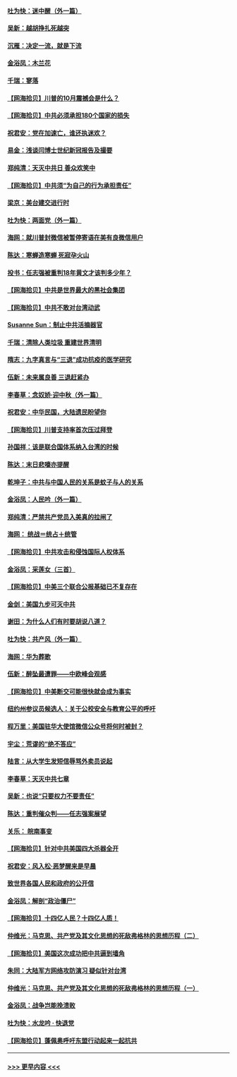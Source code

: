 #### [吐为快：迷中醒（外一篇）](../pages/nsc993/n12433585.md?t=09271302) 
#### [吴新：越胡挣扎死越突](../pages/nsc993/n12433562.md?t=09271302) 
#### [沉雁：决定一流，就是下流](../pages/nsc993/n12432128.md?t=09271302) 
#### [金浴凤：木兰花](../pages/nsc993/n12432124.md?t=09271302) 
#### [千瑞：寥落](../pages/nsc993/n12432071.md?t=09271302) 
#### [【网海拾贝】川普的10月震撼会是什么？](../pages/nsc993/n12431624.md?t=09271302) 
#### [【网海拾贝】中共必须承担180个国家的损失](../pages/nsc993/n12428893.md?t=09271302) 
#### [祝君安：党在加速亡，谁还执迷欢？](../pages/nsc993/n12428652.md?t=09271302) 
#### [易金：浅谈闫博士世纪新冠报告及撮要](../pages/nsc993/n12426822.md?t=09271302) 
#### [郑纯清：天灭中共日 善众欢笑中](../pages/nsc993/n12426784.md?t=09271302) 
#### [【网海拾贝】中共须“为自己的行为承担责任”](../pages/nsc993/n12426067.md?t=09271302) 
#### [梁京：美台建交进行时](../pages/nsc993/n12424066.md?t=09271302) 
#### [吐为快：两面党（外一篇）](../pages/nsc993/n12424043.md?t=09271302) 
#### [海网：就川普封微信被暂停寄语在美有良微信用户](../pages/nsc993/n12424021.md?t=09271302) 
#### [陈达：寒蝉造寒蝉 死寂孕火山](../pages/nsc993/n12423958.md?t=09271302) 
#### [投书：任志强被重判18年黄文才该判多少年？](../pages/nsc993/n12423672.md?t=09271302) 
#### [【网海拾贝】中共是世界最大的黑社会集团](../pages/nsc993/n12423543.md?t=09271302) 
#### [【网海拾贝】中共不敢对台湾动武](../pages/nsc993/n12421418.md?t=09271302) 
#### [Susanne Sun：制止中共活摘器官](../pages/nsc993/n12419654.md?t=09271302) 
#### [千瑞：清除人类垃圾 重建世界清明](../pages/nsc993/n12419414.md?t=09271302) 
#### [隋志：九字真言与“三退”成功抗疫的医学研究](../pages/nsc993/n12419248.md?t=09271302) 
#### [伍新：未来属良善 三退赶紧办](../pages/nsc993/n12418496.md?t=09271302) 
#### [李春草：念奴娇·迎中秋（外一篇）](../pages/nsc993/n12418465.md?t=09271302) 
#### [祝君安：中华民国，大陆遗民盼望你](../pages/nsc993/n12418089.md?t=09271302) 
#### [【网海拾贝】川普支持率首次压过拜登](../pages/nsc993/n12418050.md?t=09271302) 
#### [孙国祥：该是联合国体系纳入台湾的时候](../pages/nsc993/n12417369.md?t=09271302) 
#### [陈达：末日悲嚎亦提醒](../pages/nsc993/n12416736.md?t=09271302) 
#### [乾坤子：中共与中国人民的关系是蚊子与人的关系](../pages/nsc993/n12416632.md?t=09271302) 
#### [金浴凤：人民吟（外一篇）](../pages/nsc993/n12416567.md?t=09271302) 
#### [郑纯清：严禁共产党员入美真的拉闸了](../pages/nsc993/n12416550.md?t=09271302) 
#### [海网： 统战＝统占＋统管](../pages/nsc993/n12416404.md?t=09271302) 
#### [【网海拾贝】中共攻击和侵蚀国际人权体系](../pages/nsc993/n12416250.md?t=09271302) 
#### [金浴凤：采莲女（三首）](../pages/nsc993/n12415517.md?t=09271302) 
#### [【网海拾贝】中美三个联合公报基础已不复存在](../pages/nsc993/n12415054.md?t=09271302) 
#### [金剑：美国九步可灭中共](../pages/nsc993/n12413183.md?t=09271302) 
#### [谢田：为什么人们有时要胡说八道？](../pages/nsc993/n12411861.md?t=09271302) 
#### [吐为快：共产风（外一篇）](../pages/nsc993/n12411761.md?t=09271302) 
#### [海网：华为葬歌](../pages/nsc993/n12410381.md?t=09271302) 
#### [伍新：醉坠最遭罪——中欧峰会观感](../pages/nsc993/n12410364.md?t=09271302) 
#### [【网海拾贝】中美断交可能很快就会成为事实](../pages/nsc993/n12409495.md?t=09271302) 
#### [纽约州参议员候选人：关于公校安全与教育公平的呼吁](../pages/nsc993/n12409228.md?t=09271302) 
#### [程万里：美国驻华大使馆微信公众号将何时被封？](../pages/nsc993/n12407397.md?t=09271302) 
#### [宇尘：荒谬的“绝不答应”](../pages/nsc993/n12407360.md?t=09271302) 
#### [陆言：从大学生发短信辱骂外卖员说起](../pages/nsc993/n12407285.md?t=09271302) 
#### [李春草：天灭中共七章](../pages/nsc993/n12406988.md?t=09271302) 
#### [吴新：也说“只要权力不要责任”](../pages/nsc993/n12406966.md?t=09271302) 
#### [陈达：重判催众判——任志强案展望](../pages/nsc993/n12404540.md?t=09271302) 
#### [关乐： 皖南事变](../pages/nsc993/n12404288.md?t=09271302) 
#### [【网海拾贝】针对中共美国四大杀器全开](../pages/nsc993/n12404172.md?t=09271302) 
#### [祝君安：风入松‧恶梦醒来是早晨](../pages/nsc993/n12401953.md?t=09271302) 
#### [致世界各国人民和政府的公开信](../pages/nsc993/n12401824.md?t=09271302) 
#### [金浴凤：解剖“政治僵尸”](../pages/nsc993/n12401808.md?t=09271302) 
#### [【网海拾贝】十四亿人民？十四亿人质！](../pages/nsc993/n12401708.md?t=09271302) 
#### [仲维光：马克思、共产党及其文化思想的死敌弗格林的思想历程（二）](../pages/nsc993/n12399107.md?t=09271302) 
#### [【网海拾贝】美国这次成功把中共逼到墙角](../pages/nsc993/n12400173.md?t=09271302) 
#### [朱同：大陆军方网络攻防演习 疑似针对台湾](../pages/nsc993/n12399868.md?t=09271302) 
#### [仲维光：马克思、共产党及其文化思想的死敌弗格林的思想历程（一）](../pages/nsc993/n12398341.md?t=09271302) 
#### [金浴凤：战争岂能挽溃败](../pages/nsc993/n12398855.md?t=09271302) 
#### [吐为快：水龙吟 · 快退党](../pages/nsc993/n12398849.md?t=09271302) 
#### [【网海拾贝】蓬佩奥呼吁东盟行动起来一起抗共](../pages/nsc993/n12398291.md?t=09271302) 

----
#### [ >>> 更早内容 <<< ](../indexes/nsc993-earlier.md)
